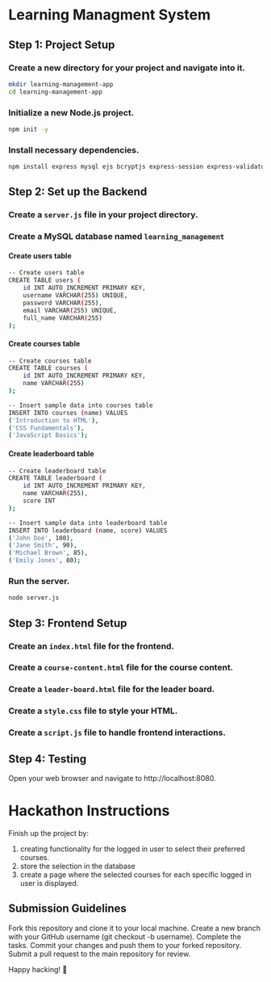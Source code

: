 # Learning Managment System

## Step 1: Project Setup

### Create a new directory for your project and navigate into it.
```bash
mkdir learning-management-app
cd learning-management-app
```
### Initialize a new Node.js project.
```bash
npm init -y
```
### Install necessary dependencies.
```bash
npm install express mysql ejs bcryptjs express-session express-validator
```

## Step 2: Set up the Backend

### Create a `server.js` file in your project directory.

### Create a MySQL database named `learning_management` 

#### Create users table
```bash
-- Create users table
CREATE TABLE users (
    id INT AUTO_INCREMENT PRIMARY KEY,
    username VARCHAR(255) UNIQUE,
    password VARCHAR(255),
    email VARCHAR(255) UNIQUE,
    full_name VARCHAR(255)
);
```

#### Create courses table
```bash
-- Create courses table
CREATE TABLE courses (
    id INT AUTO_INCREMENT PRIMARY KEY,
    name VARCHAR(255)
);

-- Insert sample data into courses table
INSERT INTO courses (name) VALUES
('Introduction to HTML'),
('CSS Fundamentals'),
('JavaScript Basics');
```

#### Create leaderboard table
```bash
-- Create leaderboard table
CREATE TABLE leaderboard (
    id INT AUTO_INCREMENT PRIMARY KEY,
    name VARCHAR(255),
    score INT
);

-- Insert sample data into leaderboard table
INSERT INTO leaderboard (name, score) VALUES
('John Doe', 100),
('Jane Smith', 90),
('Michael Brown', 85),
('Emily Jones', 80);
```

### Run the server.
```bash
node server.js
```

## Step 3: Frontend Setup

### Create an `index.html` file for the frontend.

### Create a `course-content.html` file for the course content.

### Create a `leader-board.html` file for the leader board.

### Create a `style.css` file to style your HTML.

### Create a `script.js` file to handle frontend interactions.

## Step 4: Testing
Open your web browser and navigate to http://localhost:8080.

# Hackathon Instructions
Finish up the project by: 
1. creating functionality for the logged in user to select their preferred courses.
2. store the selection in the database
3. create a page where the selected courses for each specific logged in user is displayed.
   
## Submission Guidelines
Fork this repository and clone it to your local machine. 
Create a new branch with your GitHub username (git checkout -b username). 
Complete the tasks. 
Commit your changes and push them to your forked repository. 
Submit a pull request to the main repository for review.

Happy hacking! 🚀
